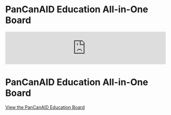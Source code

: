 # PanCanAID Education All-in-One Board

<iframe frameborder="0" style="width:100%;height:102px;" src="https://viewer.diagrams.net/?tags=%7B%7D&title=PanCanAID%20Education.drawio#Uhttps%3A%2F%2Fdrive.google.com%2Fuc%3Fid%3D15UFDp1_JEmJxtDFCmy8xvu08hZw_EfR9%26export%3Ddownload"></iframe>

# PanCanAID Education All-in-One Board

[View the PanCanAID Education Board](https://viewer.diagrams.net/?tags=%7B%7D&title=PanCanAID%20Education.drawio.html#Uhttps%3A%2F%2Fdrive.google.com%2Fuc%3Fid%3D15UFDp1_JEmJxtDFCmy8xvu08hZw_EfR9%26export%3Ddownload)
